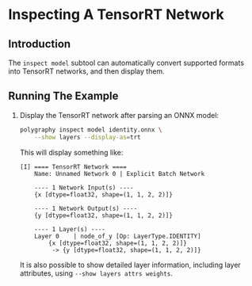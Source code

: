 # Inspecting A TensorRT Network


## Introduction

The `inspect model` subtool can automatically convert supported formats
into TensorRT networks, and then display them.


## Running The Example

1. Display the TensorRT network after parsing an ONNX model:

    ```bash
    polygraphy inspect model identity.onnx \
        --show layers --display-as=trt
    ```

    This will display something like:

    ```
    [I] ==== TensorRT Network ====
        Name: Unnamed Network 0 | Explicit Batch Network

        ---- 1 Network Input(s) ----
        {x [dtype=float32, shape=(1, 1, 2, 2)]}

        ---- 1 Network Output(s) ----
        {y [dtype=float32, shape=(1, 1, 2, 2)]}

        ---- 1 Layer(s) ----
        Layer 0    | node_of_y [Op: LayerType.IDENTITY]
            {x [dtype=float32, shape=(1, 1, 2, 2)]}
             -> {y [dtype=float32, shape=(1, 1, 2, 2)]}
    ```

    It is also possible to show detailed layer information, including layer attributes, using `--show layers attrs weights`.
